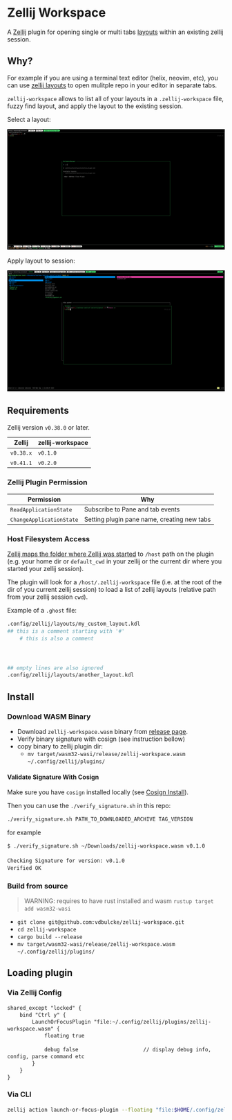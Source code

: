 # Zellij Workspace 

A [Zellij](https://zellij.dev) plugin for opening single or multi tabs [layouts](https://zellij.dev/documentation/layouts) within an existing zellij session. 



## Why?

For example if you are using a terminal text editor (helix, neovim, etc), you can use [zellij layouts](https://zellij.dev/documentation/layouts) to open mulitple repo in your editor in separate tabs. 

`zellij-workspace` allows to list all of your layouts in a  `.zellij-workspace` file, fuzzy find layout, and apply the layout to the existing session. 

Select a layout: 

![Layouts](./img/zellij-ws.png)

Apply layout to session: 
 
![Session](./img/zellij-workspaces.png)




## Requirements

Zellij version `v0.38.0` or later.



| Zellij    | zellij-workspace    |
| --------- | ------------------- |
| `v0.38.x` | `v0.1.0`            |
| `v0.41.1` | `v0.2.0`            |


### Zellij Plugin Permission 

| Permission               | Why                                         |
| -------------------------|---------------------------------------------|
| `ReadApplicationState`   | Subscribe to Pane and tab events            |
| `ChangeApplicationState` | Setting plugin pane name, creating new tabs |

### Host Filesystem Access

[Zellij maps the folder where Zellij was started](https://zellij.dev/documentation/plugin-api-file-system) to `/host` path on the plugin (e.g. your home dir or `default_cwd` in your zellij or the current dir where you started your zellij session).

The plugin will look for a `/host/.zellij-workspace` file (i.e. at the root of the dir of you current zellij session) to load a list of zellij layouts (relative path from your zellij session `cwd`).

Example of a `.ghost` file:
```bash
.config/zellij/layouts/my_custom_layout.kdl
## this is a comment starting with '#'
	# this is also a comment



## empty lines are also ignored
.config/zellij/layouts/another_layout.kdl
```


## Install

### Download WASM Binary


* Download `zellij-workspace.wasm` binary from [release page](https://github.com/vdbulcke/zellij-workspace/releases).
* Verify binary signature with cosign (see instruction bellow)
* copy binary to zellij plugin dir: 
     - `mv target/wasm32-wasi/release/zellij-workspace.wasm ~/.config/zellij/plugins/`


#### Validate Signature With Cosign

Make sure you have `cosign` installed locally (see [Cosign Install](https://docs.sigstore.dev/cosign/installation/)).

Then you can use the `./verify_signature.sh` in this repo: 

```bash
./verify_signature.sh PATH_TO_DOWNLOADED_ARCHIVE TAG_VERSION
```
for example
```bash
$ ./verify_signature.sh ~/Downloads/zellij-workspace.wasm v0.1.0

Checking Signature for version: v0.1.0
Verified OK

```





### Build from source

> WARNING: requires to have rust installed and wasm `rustup target add wasm32-wasi`

* `git clone git@github.com:vdbulcke/zellij-workspace.git`
* `cd zellij-workspace`
* `cargo build --release`
* `mv target/wasm32-wasi/release/zellij-workspace.wasm ~/.config/zellij/plugins/`



## Loading plugin 

### Via Zellij Config

```kdl
shared_except "locked" {
    bind "Ctrl y" {
        LaunchOrFocusPlugin "file:~/.config/zellij/plugins/zellij-workspace.wasm" {
            floating true

            debug false                     // display debug info, config, parse command etc
        }
    }
}
```

### Via CLI

```bash
zellij action launch-or-focus-plugin --floating "file:$HOME/.config/zellij/plugins/zellij-workspace.wasm"
```



